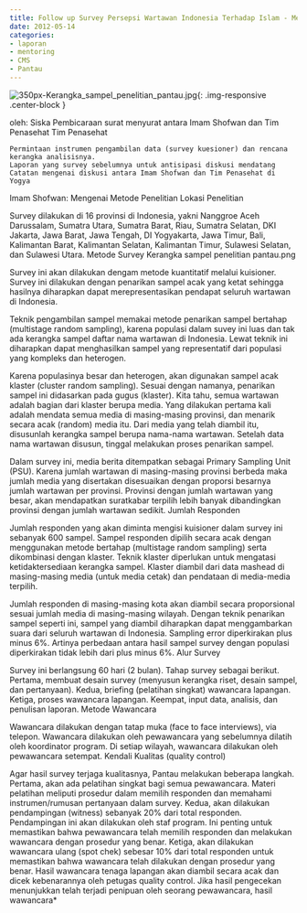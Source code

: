 ```yaml
---
title: Follow up Survey Persepsi Wartawan Indonesia Terhadap Islam - Mentoring 14 Mei 2012
date: 2012-05-14
categories:
- laporan
- mentoring
- CMS
- Pantau
---
```


![350px-Kerangka_sampel_penelitian_pantau.jpg](/_uploads/350px-Kerangka_sampel_penelitian_pantau.jpg){: .img-responsive .center-block }

oleh: Siska Pembicaraan surat menyurat antara Imam Shofwan dan Tim Penasehat
Tim Penasehat

    Permintaan instrumen pengambilan data (survey kuesioner) dan rencana kerangka analisisnya.
    Laporan yang survey sebelumnya untuk antisipasi diskusi mendatang
    Catatan mengenai diskusi antara Imam Shofwan dan Tim Penasehat di Yogya

Imam Shofwan: Mengenai Metode Penelitian
Lokasi Penelitian

Survey dilakukan di 16 provinsi di Indonesia, yakni Nanggroe Aceh Darussalam, Sumatra Utara, Sumatra Barat, Riau, Sumatra Selatan, DKI Jakarta, Jawa Barat, Jawa Tengah, DI Yogyakarta, Jawa Timur, Bali, Kalimantan Barat, Kalimantan Selatan, Kalimantan Timur, Sulawesi Selatan, dan Sulawesi Utara.
Metode Survey
Kerangka sampel penelitian pantau.png

Survey ini akan dilakukan dengam metode kuantitatif melalui kuisioner. Survey ini dilakukan dengan penarikan sampel acak yang ketat sehingga hasilnya diharapkan dapat merepresentasikan pendapat seluruh wartawan di Indonesia.

Teknik pengambilan sampel memakai metode penarikan sampel bertahap (multistage random sampling), karena populasi dalam suvey ini luas dan tak ada kerangka sampel daftar nama wartawan di Indonesia. Lewat teknik ini diharapkan dapat menghasilkan sampel yang representatif dari populasi yang kompleks dan heterogen.

Karena populasinya besar dan heterogen, akan digunakan sampel acak klaster (cluster random sampling). Sesuai dengan namanya, penarikan sampel ini didasarkan pada gugus (klaster). Kita tahu, semua wartawan adalah bagian dari klaster berupa media. Yang dilakukan pertama kali adalah mendata semua media di masing-masing provinsi, dan menarik secara acak (random) media itu. Dari media yang telah diambil itu, disusunlah kerangka sampel berupa nama-nama wartawan. Setelah data nama wartawan disusun, tinggal melakukan proses penarikan sampel.

Dalam survey ini, media berita ditempatkan sebagai Primary Sampling Unit (PSU). Karena jumlah wartawan di masing-masing provinsi berbeda maka jumlah media yang disertakan disesuaikan dengan proporsi besarnya jumlah wartawan per provinsi. Provinsi dengan jumlah wartawan yang besar, akan mendapatkan suratkabar terpilih lebih banyak dibandingkan provinsi dengan jumlah wartawan sedikit.
Jumlah Responden

Jumlah responden yang akan diminta mengisi kuisioner dalam survey ini sebanyak 600 sampel. Sampel responden dipilih secara acak dengan menggunakan metode bertahap (multistage random sampling) serta dikombinasi dengan klaster. Teknik klaster diperlukan untuk mengatasi ketidaktersediaan kerangka sampel. Klaster diambil dari data mashead di masing-masing media (untuk media cetak) dan pendataan di media-media terpilih.

Jumlah responden di masing-masing kota akan diambil secara proporsional sesuai jumlah media di masing-masing wilayah. Dengan teknik penarikan sampel seperti ini, sampel yang diambil diharapkan dapat menggambarkan suara dari seluruh wartawan di Indonesia. Sampling error diperkirakan plus minus 6%. Artinya perbedaan antara hasil sampel survey dengan populasi diperkirakan tidak lebih dari plus minus 6%.
Alur Survey

Survey ini berlangsung 60 hari (2 bulan). Tahap survey sebagai berikut. Pertama, membuat desain survey (menyusun kerangka riset, desain sampel, dan pertanyaan). Kedua, briefing (pelatihan singkat) wawancara lapangan. Ketiga, proses wawancara lapangan. Keempat, input data, analisis, dan penulisan laporan.
Metode Wawancara

Wawancara dilakukan dengan tatap muka (face to face interviews), via telepon. Wawancara dilakukan oleh pewawancara yang sebelumnya dilatih oleh koordinator program. Di setiap wilayah, wawancara dilakukan oleh pewawancara setempat.
Kendali Kualitas (quality control)

Agar hasil survey terjaga kualitasnya, Pantau melakukan beberapa langkah. Pertama, akan ada pelatihan singkat bagi semua pewawancara. Materi pelatihan meliputi prosedur dalam memilih responden dan memahami instrumen/rumusan pertanyaan dalam survey. Kedua, akan dilakukan pendampingan (witness) sebanyak 20% dari total responden. Pendampingan ini akan dilakukan oleh staf program. Ini penting untuk memastikan bahwa pewawancara telah memilih responden dan melakukan wawancara dengan prosedur yang benar. Ketiga, akan dilakukan wawancara ulang (spot chek) sebesar 10% dari total responden untuk memastikan bahwa wawancara telah dilakukan dengan prosedur yang benar. Hasil wawancara tenaga lapangan akan diambil secara acak dan dicek kebenarannya oleh petugas quality control. Jika hasil pengecekan menunjukkan telah terjadi penipuan oleh seorang pewawancara, hasil wawancara*
